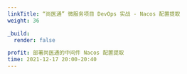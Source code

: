 ```yaml
---
linkTitle: “尚医通” 微服务项目 DevOps 实战 - Nacos 配置提取
weight: 36

_build:
  render: false

profit: 部署尚医通的中间件 Nacos 配置提取
time: 2021-12-17 20:00-20:40
---
```

